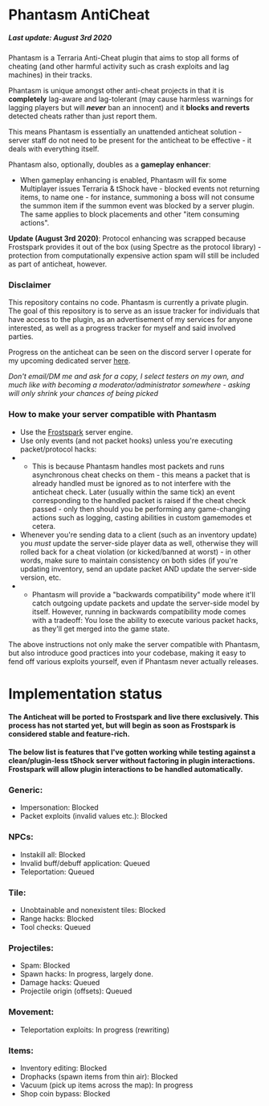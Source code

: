 # Phantasm AntiCheat

##### Last update: August 3rd 2020

Phantasm is a Terraria Anti-Cheat plugin that aims to stop all forms of cheating (and other harmful activity such as crash exploits and lag machines) in their tracks.

Phantasm is unique amongst other anti-cheat projects in that it is **completely** lag-aware and lag-tolerant (may cause harmless warnings for lagging players but will __***never***__ ban an innocent) and it **blocks and reverts** detected cheats rather than just report them.

This means Phantasm is essentially an unattended anticheat solution - server staff do not need to be present for the anticheat to be effective - it deals with everything itself.

Phantasm also, optionally, doubles as a **gameplay enhancer**:

* When gameplay enhancing is enabled, Phantasm will fix some Multiplayer issues Terraria & tShock have - blocked events not returning items, to name one - for instance, summoning a boss will not consume the summon item if the summon event was blocked by a server plugin. The same applies to block placements and other "item consuming actions".

**Update (August 3rd 2020)**: Protocol enhancing was scrapped because Frostspark provides it out of the box (using Spectre as the protocol library) - protection from computationally expensive action spam will still be included as part of anticheat, however.

### Disclaimer

This repository contains no code. Phantasm is currently a private plugin.
The goal of this repository is to serve as an issue tracker for individuals that have access to the plugin, as an advertisement of my services for anyone interested, as well as a progress tracker for myself and said involved parties.

Progress on the anticheat can be seen on the discord server I operate for my upcoming dedicated server [here](https://terraria.gg/discord).

*Don't email/DM me and ask for a copy, I select testers on my own, and much like with becoming a moderator/administrator somewhere - asking will only shrink your chances of being picked*

### How to make your server compatible with Phantasm

* Use the [Frostspark](https://github.com/Frostspark) server engine.
* Use only events (and not packet hooks) unless you're executing packet/protocol hacks:
* * This is because Phantasm handles most packets and runs asynchronous cheat checks on them - this means a packet that is already handled must be ignored as to not interfere with the anticheat check. Later (usually within the same tick) an event corresponding to the handled packet is raised if the cheat check passed - only then should you be performing any game-changing actions such as logging, casting abilities in custom gamemodes et cetera.
* Whenever you're sending data to a client (such as an inventory update) you *must* update the server-side player data as well, otherwise they will rolled back for a cheat violation (or kicked/banned at worst) - in other words, make sure to maintain consistency on both sides (if you're updating inventory, send an update packet AND update the server-side version, etc.
* * Phantasm will provide a "backwards compatibility" mode where it'll catch outgoing update packets and update the server-side model by itself. However, running in backwards compatibility mode comes with a tradeoff: You lose the ability to execute various packet hacks, as they'll get merged into the game state.

The above instructions not only make the server compatible with Phantasm, but also introduce good practices into your codebase, making it easy to fend off various exploits yourself, even if Phantasm never actually releases.

# Implementation status

#### The Anticheat will be ported to Frostspark and live there exclusively. This process has not started yet, but will begin as soon as Frostspark is considered stable and feature-rich.
#### The below list is features that I've gotten working while testing against a clean/plugin-less tShock server without factoring in plugin interactions. Frostspark will allow plugin interactions to be handled automatically.

### Generic:
* Impersonation: Blocked
* Packet exploits (invalid values etc.): Blocked

### NPCs:
* Instakill all: Blocked
* Invalid buff/debuff application: Queued
* Teleportation: Queued

### Tile: 
* Unobtainable and nonexistent tiles: Blocked
* Range hacks: Blocked
* Tool checks: Queued

### Projectiles:
* Spam: Blocked
* Spawn hacks: In progress, largely done.
* Damage hacks: Queued
* Projectile origin (offsets): Queued

### Movement:
* Teleportation exploits: In progress (rewriting)

### Items:
* Inventory editing: Blocked
* Drophacks (spawn items from thin air): Blocked
* Vacuum (pick up items across the map): In progress
* Shop coin bypass: Blocked